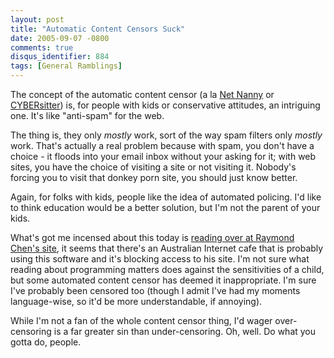 ```yaml
---
layout: post
title: "Automatic Content Censors Suck"
date: 2005-09-07 -0800
comments: true
disqus_identifier: 884
tags: [General Ramblings]
---
```

The concept of the automatic content censor (a la [Net
Nanny](http://www.netnanny.com) or
[CYBERsitter](http://www.cybersitter.com/)) is, for people with kids or
conservative attitudes, an intriguing one. It's like "anti-spam" for the
web.
 
 The thing is, they only *mostly* work, sort of the way spam filters
only *mostly* work. That's actually a real problem because with spam,
you don't have a choice - it floods into your email inbox without your
asking for it; with web sites, you have the choice of visiting a site or
not visiting it. Nobody's forcing you to visit that donkey porn site,
you should just know better.
 
 Again, for folks with kids, people like the idea of automated policing.
I'd like to think education would be a better solution, but I'm not the
parent of your kids.
 
 What's got me incensed about this today is [reading over at Raymond
Chen's
site](http://blogs.msdn.com/oldnewthing/archive/2005/09/07/461914.aspx),
it seems that there's an Australian Internet cafe that is probably using
this software and it's blocking access to his site. I'm not sure what
reading about programming matters does against the sensitivities of a
child, but some automated content censor has deemed it inappropriate.
I'm sure I've probably been censored too (though I admit I've had my
moments language-wise, so it'd be more understandable, if annoying).
 
 While I'm not a fan of the whole content censor thing, I'd wager
over-censoring is a far greater sin than under-censoring. Oh, well. Do
what you gotta do, people.
